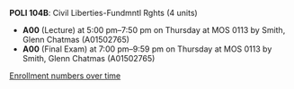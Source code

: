 **POLI 104B**: Civil Liberties-Fundmntl Rghts (4 units)

- **A00** (Lecture) at 5:00 pm–7:50 pm on Thursday at MOS 0113 by Smith, Glenn Chatmas (A01502765)
- **A00** (Final Exam) at 7:00 pm–9:59 pm on Thursday at MOS 0113 by Smith, Glenn Chatmas (A01502765)

[Enrollment numbers over time](./POLI104B.tsv)
